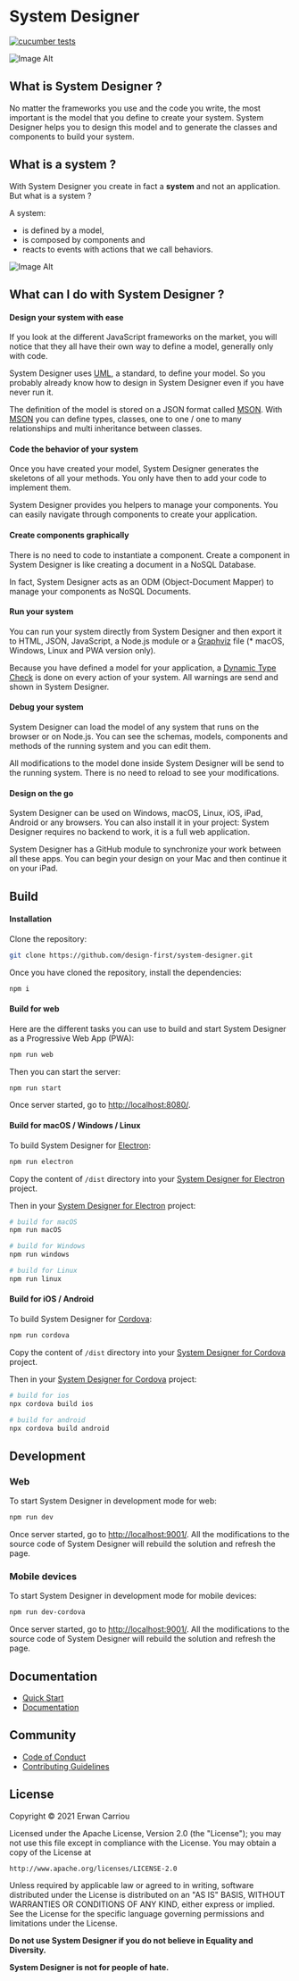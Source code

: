 # System Designer

[![cucumber tests](https://github.com/design-first/system-designer/actions/workflows/cucumber.yml/badge.svg)](https://github.com/design-first/system-designer/actions/workflows/cucumber.yml)

![Image Alt](https://designfirst.io/img/systemdesigner.png)

## What is System Designer ?

No matter the frameworks you use and the code you write, the most important is the model that you define to create your system. System Designer helps you to design this model and to generate the classes and components to build your system.

## What is a system ?

With System Designer you create in fact a **system** and not an application. But what is a system ?

A system:

* is defined by a model,
* is composed by components and
* reacts to events with actions that we call behaviors.

![Image Alt](https://designfirst.io/img/system.png)


## What can I do with System Designer ?

#### Design your system with ease

If you look at the different JavaScript frameworks on the market, you will notice that they all have their own way to define a model, generally only with code.

System Designer uses [UML](http://www.uml.org), a standard, to define your model. So you probably already know how to design in System Designer even if you have never run it.

The definition of the model is stored on a JSON format called [MSON](https://designfirst.io/systemruntime/documentation/docs/en/design-your-model#defining-your-model). With [MSON](https://designfirst.io/systemruntime/documentation/docs/en/design-your-model#defining-your-model) you can define types, classes, one to one / one to many relationships and multi inheritance between classes.

#### Code the behavior of your system

Once you have created your model, System Designer generates the skeletons of all your methods. You only have then to add your code to implement them.

System Designer provides you helpers to manage your components. You can easily navigate through components to create your application.

#### Create components graphically

There is no need to code to instantiate a component. Create a component in System Designer is like creating a document in a NoSQL Database.

In fact, System Designer acts as an ODM (Object-Document Mapper) to manage your components as NoSQL Documents.

#### Run your system

You can run your system directly from System Designer and then export it to HTML, JSON, JavaScript, a Node.js module or a [Graphviz](http://graphviz.org) file (* macOS, Windows, Linux and PWA version only).

Because you have defined a model for your application, a [Dynamic Type Check](https://en.wikipedia.org/wiki/Type_system#DYNAMIC) is done on every action of your system. All warnings are send and shown in System Designer.

#### Debug your system

System Designer can load the model of any system that runs on the browser or on Node.js. You can see the schemas, models, components and methods of the running system and you can edit them.

All modifications to the model done inside System Designer will be send to the running system. There is no need to reload to see your modifications.

#### Design on the go

System Designer can be used on Windows, macOS, Linux, iOS, iPad, Android or any browsers. You can also install it in your project: System Designer requires no backend to work, it is a full web application.

System Designer has a GitHub module to synchronize your work between all these apps. You can begin your design on your Mac and then continue it on your iPad.

## Build

#### Installation

Clone the repository:

```sh
git clone https://github.com/design-first/system-designer.git
```

Once you have cloned the repository, install the dependencies:

```sh
npm i
```	 	

#### Build for web

Here are the different tasks you can use to build and start System Designer as a Progressive Web App (PWA):

```sh
npm run web
```

Then you can start the server:

```sh
npm run start
```

Once server started, go to [http://localhost:8080/](http://localhost:8080/).

#### Build for macOS / Windows / Linux

To build System Designer for [Electron](http://electron.atom.io):

```sh
npm run electron
```

Copy the content of `/dist` directory into your [System Designer for Electron](https://github.com/design-first/system-designer-electron) project.

Then in your [System Designer for Electron](https://github.com/design-first/system-designer-electron) project:

```sh
# build for macOS
npm run macOS

# build for Windows
npm run windows

# build for Linux
npm run linux
```

#### Build for iOS / Android

To build System Designer for [Cordova](http://cordova.apache.org):

```sh
npm run cordova
```

Copy the content of `/dist` directory into your [System Designer for Cordova](https://github.com/design-first/system-designer-cordova) project.

Then in your [System Designer for Cordova](https://github.com/design-first/system-designer-cordova) project:

```sh
# build for ios
npx cordova build ios

# build for android
npx cordova build android
```

## Development

### Web

To start System Designer in development mode for web:

```sh
npm run dev
```

Once server started, go to [http://localhost:9001/](http://localhost:9001/). All the modifications to the source code of System Designer will rebuild the solution and refresh the page.

### Mobile devices

To start System Designer in development mode for mobile devices:

```sh
npm run dev-cordova
```

Once server started, go to [http://localhost:9001/](http://localhost:9001/). All the modifications to the source code of System Designer will rebuild the solution and refresh the page.

## Documentation

* [Quick Start](https://designfirst.io/systemdesigner/documentation/docs/quick-start.html)
* [Documentation](https://designfirst.io/systemdesigner/documentation/docs/what-is-system-designer.html)

## Community

* [Code of Conduct](CODE_OF_CONDUCT.md)
* [Contributing Guidelines](CONTRIBUTING.md)

## License

Copyright © 2021 Erwan Carriou

Licensed under the Apache License, Version 2.0 (the "License");
you may not use this file except in compliance with the License.
You may obtain a copy of the License at

    http://www.apache.org/licenses/LICENSE-2.0

Unless required by applicable law or agreed to in writing, software
distributed under the License is distributed on an "AS IS" BASIS,
WITHOUT WARRANTIES OR CONDITIONS OF ANY KIND, either express or implied.
See the License for the specific language governing permissions and
limitations under the License. 

**Do not use System Designer if you do not believe in Equality and Diversity.**

**System Designer is not for people of hate.**